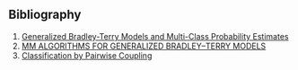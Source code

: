 ## Bibliography

1. [Generalized Bradley-Terry Models and Multi-Class Probability Estimates](https://www.jmlr.org/papers/volume7/huang06a/huang06a.pdf)
1. [MM ALGORITHMS FOR GENERALIZED BRADLEY–TERRY MODELS](http://personal.psu.edu/drh20/papers/bt.pdf)
1. [Classification by Pairwise Coupling ](https://papers.nips.cc/paper/1375-classification-by-pairwise-coupling.pdf)
